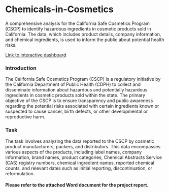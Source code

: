 # Chemicals-in-Cosmetics
A comprehensive analysis for the California Safe Cosmetics Program (CSCP) to identify hazardous ingredients in cosmetic products sold in California. The data, which includes product details, company information, and chemical ingredients, is used to inform the public about potential health risks.

[Link to interactive dashboard](https://app.powerbi.com/view?r=eyJrIjoiMmIxNTFmYmUtNDVhMy00OWIzLTljN2YtZThkYzk2MzBmMzU0IiwidCI6ImI0MTlmYmViLTcwZDYtNGVjNC1iMjQ4LTBmYTEwZTY1MGQxMiIsImMiOjN9)

### Introduction
The California Safe Cosmetics Program (CSCP) is a regulatory initiative by the California Department of Public Health (CDPH) to collect and disseminate information about hazardous and potentially hazardous ingredients in cosmetic products sold within the state. The primary objective of the CSCP is to ensure transparency and public awareness regarding the potential risks associated with certain ingredients known or suspected to cause cancer, birth defects, or other developmental or reproductive harm.

### Task
The task involves analyzing the data reported to the CSCP by cosmetic product manufacturers, packers, and distributors. This data encompasses various aspects of the products, including label names, company information, brand names, product categories, Chemical Abstracts Service (CAS) registry numbers, chemical ingredient names, reported chemical counts, and relevant dates such as initial reporting, discontinuation, or reformulation.

#### Please refer to the attached Word document for the project report.
